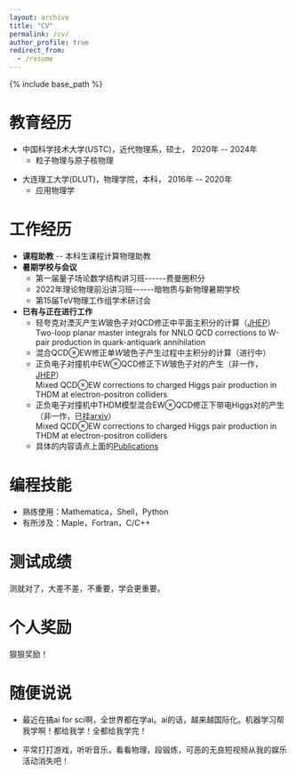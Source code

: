 ```yaml
---
layout: archive
title: "CV"
permalink: /cv/
author_profile: true
redirect_from:
  - /resume
---
```


{% include base_path %}

教育经历
======
* 中国科学技术大学(USTC)，近代物理系，硕士，   2020年 -- 2024年 
  - 粒子物理与原子核物理
<!-- * University of Sicence and Technology of China(USTC),  -->
* 大连理工大学(DLUT)，物理学院，本科，   2016年 -- 2020年
  - 应用物理学

工作经历
======
* **课程助教** --  本科生课程计算物理助教
* **暑期学校与会议**
  * 第一届量子场论数学结构讲习班------费曼圈积分
  * 2022年理论物理前沿讲习班------暗物质与新物理暑期学校
  * 第15届TeV物理工作组学术研讨会
* **已有与正在进行工作**
  * 轻夸克对湮灭产生$W$玻色子对QCD修正中平面主积分的计算（[JHEP](https://link.springer.com/article/10.1007/JHEP12(2024)136)）
    Two-loop planar master integrals for NNLO QCD corrections to W-pair production in quark-antiquark annihilation
    <!-- Planar master integrals for QCD corrections to $W$ boson pair production in hadronic collision -->
  * 混合QCD$\otimes$EW修正单$W$玻色子产生过程中主积分的计算（进行中）
    <!-- Master integrals for EW$otimes$QCD corrections to single $W$ boson production in hadronic collision -->
  * 正负电子对撞机中EW$\otimes$QCD修正下$W$玻色子对的产生（非一作，[JHEP](https://link.springer.com/article/10.1007/JHEP12(2024)038)）    
    Mixed QCD$\otimes$EW corrections to charged Higgs pair production in THDM at electron-positron colliders
  * 正负电子对撞机中THDM模型混合EW$\otimes$QCD修正下带电Higgs对的产生（非一作，已挂[arxiv](https://arxiv.org/abs/2312.17207)）    
    Mixed QCD$\otimes$EW corrections to charged Higgs pair production in THDM at electron-positron colliders
  * 具体的内容请点上面的[Publications](http://hewenjie.mapleleaves.xyz/publications/)

编程技能
======
* 熟练使用：Mathematica，Shell，Python
* 有所涉及：Maple，Fortran，C/C++

测试成绩
======
测就对了，大差不差，不重要，学会更重要。

个人奖励
======

狠狠奖励！

随便说说
======

* 最近在搞ai for sci啊，全世界都在学ai。ai的话，越来越国际化。机器学习帮我学啊！都给我学！全都给我学完！

* 平常打打游戏，听听音乐，看看物理，段锻炼，可恶的无良短视频从我的娱乐活动消失吧！

